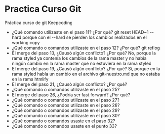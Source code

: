 # Practica Curso Git
Práctica curso de git Keepcoding

- ¿Qué comando utilizaste en el paso 11? ¿Por qué? git reset HEAD~1 --hard porque con el --hard se pierden los cambios realizados en el working copy
- ¿Qué comando o comandos utilizaste en el paso 12? ¿Por qué? git reflog
- El merge del paso 13, ¿Causó algún conflicto? ¿Por qué? No, porque la rama styled ya contenía los cambios de la rama master y no había ningún cambio en la rama master que no estuviera en la rama styled
- El merge del paso 19, ¿Causó algún conflicto? ¿Por qué? Si, porque en la rama styled había un cambio en el archivo git-nuestro.md que no estaba en la rama htmlify
- El merge del paso 21, ¿Causó algún conflicto? ¿Por qué?
- ¿Qué comando o comandos utilizaste en el paso 25?
- El merge del paso 26, ¿Podría ser fast forward? ¿Por qué?
- ¿Qué comando o comandos utilizaste en el paso 27?
- ¿Qué comando o comandos utilizaste en el paso 28?
- ¿Qué comando o comandos utilizaste en el paso 29?
- ¿Qué comando o comandos utilizaste en el paso 30?
- ¿Qué comando o comandos usaste en el paso 32?
- ¿Qué comando o comandos usaste en el punto 33?
